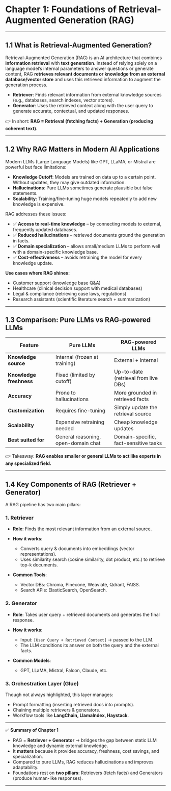 # **Chapter 1: Foundations of Retrieval-Augmented Generation (RAG)**

---

## **1.1 What is Retrieval-Augmented Generation?**

Retrieval-Augmented Generation (RAG) is an AI architecture that combines **information retrieval** with **text generation**.
Instead of relying solely on a language model’s internal parameters to answer questions or generate content, RAG **retrieves relevant documents or knowledge from an external database/vector store** and uses this retrieved information to augment the generation process.

* **Retriever**: Finds relevant information from external knowledge sources (e.g., databases, search indexes, vector stores).
* **Generator**: Uses the retrieved context along with the user query to generate accurate, contextual, and updated responses.

👉 In short: **RAG = Retrieval (fetching facts) + Generation (producing coherent text).**

---

## **1.2 Why RAG Matters in Modern AI Applications**

Modern LLMs (Large Language Models) like GPT, LLaMA, or Mistral are powerful but face limitations:

* **Knowledge Cutoff**: Models are trained on data up to a certain point. Without updates, they may give outdated information.
* **Hallucinations**: Pure LLMs sometimes generate plausible but false statements.
* **Scalability**: Training/fine-tuning huge models repeatedly to add new knowledge is expensive.

RAG addresses these issues:

* ✅ **Access to real-time knowledge** – by connecting models to external, frequently updated databases.
* ✅ **Reduced hallucinations** – retrieved documents ground the generation in facts.
* ✅ **Domain specialization** – allows small/medium LLMs to perform well with a domain-specific knowledge base.
* ✅ **Cost-effectiveness** – avoids retraining the model for every knowledge update.

**Use cases where RAG shines:**

* Customer support (knowledge base Q\&A)
* Healthcare (clinical decision support with medical databases)
* Legal & compliance (retrieving case laws, regulations)
* Research assistants (scientific literature search + summarization)

---

## **1.3 Comparison: Pure LLMs vs RAG-powered LLMs**

| Feature                 | Pure LLMs                           | RAG-powered LLMs                      |
| ----------------------- | ----------------------------------- | ------------------------------------- |
| **Knowledge source**    | Internal (frozen at training)       | External + Internal                   |
| **Knowledge freshness** | Fixed (limited by cutoff)           | Up-to-date (retrieval from live DBs)  |
| **Accuracy**            | Prone to hallucinations             | More grounded in retrieved facts      |
| **Customization**       | Requires fine-tuning                | Simply update the retrieval source    |
| **Scalability**         | Expensive retraining needed         | Cheap knowledge updates               |
| **Best suited for**     | General reasoning, open-domain chat | Domain-specific, fact-sensitive tasks |

👉 Takeaway: **RAG enables smaller or general LLMs to act like experts in any specialized field.**

---

## **1.4 Key Components of RAG (Retriever + Generator)**

A RAG pipeline has two main pillars:

### **1. Retriever**

* **Role**: Finds the most relevant information from an external source.
* **How it works**:

  * Converts query & documents into embeddings (vector representations).
  * Uses similarity search (cosine similarity, dot product, etc.) to retrieve top-k documents.
* **Common Tools**:

  * Vector DBs: Chroma, Pinecone, Weaviate, Qdrant, FAISS.
  * Search APIs: ElasticSearch, OpenSearch.

### **2. Generator**

* **Role**: Takes user query + retrieved documents and generates the final response.
* **How it works**:

  * Input: `[User Query + Retrieved Context]` → passed to the LLM.
  * The LLM conditions its answer on both the query and the external facts.
* **Common Models**:

  * GPT, LLaMA, Mistral, Falcon, Claude, etc.

### **3. Orchestration Layer (Glue)**

Though not always highlighted, this layer manages:

* Prompt formatting (inserting retrieved docs into prompts).
* Chaining multiple retrievers & generators.
* Workflow tools like **LangChain, LlamaIndex, Haystack**.

---

✅ **Summary of Chapter 1**

* RAG = **Retriever + Generator** → bridges the gap between static LLM knowledge and dynamic external knowledge.
* It **matters** because it provides accuracy, freshness, cost savings, and specialization.
* Compared to pure LLMs, RAG reduces hallucinations and improves adaptability.
* Foundations rest on **two pillars**: Retrievers (fetch facts) and Generators (produce human-like responses).

---
